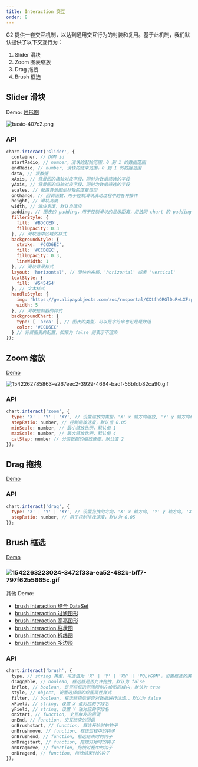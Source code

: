 ```yaml
---
title: Interaction 交互
order: 8
---
```


G2 提供一套交互机制，以达到通用交互行为的封装和复用。基于此机制，我们默认提供了以下交互行为：

1. Slider 滑块
1. Zoom 图表缩放
1. Drag 拖拽
1. Brush 框选

## Slider 滑块

Demo: [烛形图](/zh/examples/candlestick/demo#basic)

![basic-407c2.png](https://cdn.nlark.com/yuque/0/2019/png/98090/1566453968371-a66045b4-a540-499c-84ed-b8dcbb6b2eea.png#align=left&display=inline&height=332&name=basic-407c2.png&originHeight=538&originWidth=800&size=9235&status=done&width=494)

### API

```javascript
chart.interact('slider', {
  container, // DOM id
  startRadio, // number，滑块的起始范围，0 到 1 的数据范围
  endRadio, // number, 滑块的结束范围，0 到 1 的数据范围
  data, // 源数据
  xAxis, // 背景图的横轴对应字段，同时为数据筛选的字段
  yAxis, // 背景图的纵轴对应字段，同时为数据筛选的字段
  scales, // 配置背景图坐标轴的度量类型
  onChange, // 回调函数，用于控制滑块滑动过程中的各种操作
  height, // 滑块高度
  width, // 滑块宽度，默认自适应
  padding, // 图表的 padding，用于控制滑块的显示距离，用法同 chart 的 padding 一致
  fillerStyle: {
    fill: '#BDCCED',
    fillOpacity: 0.3
  }, // 滑块选中区域的样式
  backgroundStyle: {
    stroke: '#CCD6EC',
    fill: '#CCD6EC',
    fillOpacity: 0.3,
    lineWidth: 1
  }, // 滑块背景样式
  layout: 'horizontal', // 滑块的布局，'horizontal' 或者 'vertical'
  textStyle: {
    fill: '#545454'
  }, // 文本样式
  handleStyle: {
    img: 'https://gw.alipayobjects.com/zos/rmsportal/QXtfhORGlDuRvLXFzpsQ.png',
    width: 5
  }, // 滑块控制器的样式
  backgroundChart: {
    type: [ 'area' ], // 图表的类型，可以是字符串也可是是数组
    color: '#CCD6EC'
  } // 背景图表的配置，如果为 false 则表示不渲染
});
```

## Zoom 缩放

[Demo](/zh/examples/other/other#zoom-scatter)

![1542262785863-e267eec2-3929-4664-badf-56bfdb82ca90.gif](https://cdn.nlark.com/yuque/0/2019/gif/98090/1566454073167-7c0f72e4-01c4-40bf-8e8f-bffe031f6787.gif#align=left&display=inline&height=359&name=1542262785863-e267eec2-3929-4664-badf-56bfdb82ca90.gif&originHeight=450&originWidth=600&size=2487072&status=done&width=479)

### API

```javascript
chart.interact('zoom', {
  type: 'X' | 'Y' | 'XY', // 设置缩放的类型，'X' x 轴方向缩放, 'Y' y 轴方向缩放, 'XY' x 和 y 轴同时缩放
  stepRatio: number, // 控制缩放速度，默认值 0.05
  minScale: number, // 最小缩放比例，默认值 1
  maxScale: number, // 最大缩放比例，默认值 4
  catStep: number // 分类数据的缩放速度，默认值 2
});
```

## Drag 拖拽

[Demo](/zh/examples/other/other#zoom-scatter)

### API

```javascript
chart.interact('drag', {
  type: 'X' | 'Y' | 'XY', // 设置拖拽的方向，'X' x 轴方向, 'Y' y 轴方向, 'XY' x 和 y 轴同时拖拽
  stepRatio: number, // 用于控制拖拽速度，默认为 0.05
});
```

## Brush 框选

[Demo](/zh/examples/other/other#brush-filter-shape)

### ![1542263223024-3472f33a-ea52-482b-bff7-797f62b5665c.gif](https://cdn.nlark.com/yuque/0/2019/gif/98090/1566454098868-bdd4904d-1a91-4cb3-8ac1-3b301ed785a7.gif#align=left&display=inline&height=381&name=1542263223024-3472f33a-ea52-482b-bff7-797f62b5665c.gif&originHeight=474&originWidth=600&size=417307&status=done&width=482)

其他 Demo:

- [brush interaction 结合 DataSet](/zh/examples/other/other#brush-ds-state)
- [brush interaction 过滤图形](/zh/examples/other/other#brush-filter-shape)
- [brush interaction 高亮图形](/zh/examples/other/other#brush-highlight)
- [brush interaction 柱状图](/zh/examples/other/other#brush-interval)
- [brush interaction 折线图](/zh/examples/other/other#brush-line)
- [brush interaction 多边形](/zh/examples/other/other#brush-polygon)

### API

```javascript
chart.interact('brush', {
  type, // string 类型，可选值为 'X' | 'Y' | 'XY' | 'POLYGON'，设置框选的类型，默认为 'XY'
  draggable, // boolean, 框选框是否允许拖拽，默认为 false
  inPlot, // boolean, 是否将框选范围限制在绘图区域内，默认为 true
  style, // object, 设置选择框的绘图属性样式
  filter, // boolean, 框选结束后是否对数据进行过滤，，默认为 false
  xField, // string, 设置 X 值对应的字段名
  yField, // string, 设置 Y 轴对应的字段名
  onStart, // function, 交互触发的回调
  onEnd, // function, 交互结束的回调
  onBrushstart, // function, 框选开始时的钩子
  onBrushmove, // function, 框选过程中的钩子
  onBrushend, // function, 框选结束时的钩子
  onDragstart, // function, 拖拽开始时的钩子
  onDragmove, // function, 拖拽过程中的钩子
  onDragend, // function, 拖拽结束时的钩子
});
```
